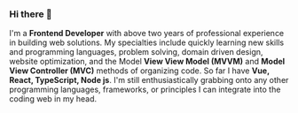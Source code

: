 ### Hi there 👋

I'm a **Frontend Developer** with above two years of professional experience in building web solutions.
My specialties include quickly learning new skills and programming languages, problem solving, domain driven design, website optimization, and the Model **View View Model (MVVM)** and **Model View Controller (MVC)** methods of organizing code. So far I have **Vue, React, TypeScript, Node js**. I'm still enthusiastically grabbing onto any other programming languages, frameworks, or principles I can integrate into the coding web in my head.

